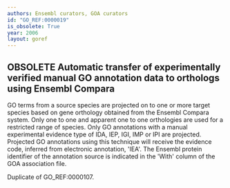 ```yaml
---
authors: Ensembl curators, GOA curators
id: "GO_REF:0000019"
is_obsolete: True
year: 2006
layout: goref
---
```


## OBSOLETE Automatic transfer of experimentally verified manual GO annotation data to orthologs using Ensembl Compara

GO terms from a source species are projected on to one or more target species based on gene orthology obtained from the Ensembl Compara system. Only one to one and apparent one to one orthologies are used for a restricted range of species. Only GO annotations with a manual experimental evidence type of IDA, IEP, IGI, IMP or IPI are projected. Projected GO annotations using this technique will receive the evidence code, inferred from electronic annotation, 'IEA'. The Ensembl protein identifier of the annotation source is indicated in the 'With' column of the GOA association file.

Duplicate of GO_REF:0000107.
